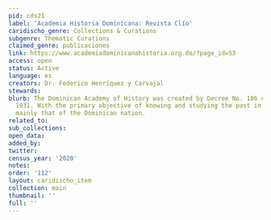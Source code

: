 ```yaml
---
pid: cds21
label: 'Academia Historia Dominicana: Revista Clío'
caridischo_genre: Collections & Curations
subgenre: Thematic Curations
claimed_genre: publicaciones
link: https://www.academiadominicanahistoria.org.do/?page_id=53
access: open
status: Active
language: es
creators: Dr. Federico Henríquez y Carvajal
stewards:
blurb: The Dominican Academy of History was created by Decree No. 186 of July 23,
  1931. With the primary objective of knowing and studying the past in general, and
  mainly that of the Dominican nation.
related_to:
sub_collections:
open_data:
added_by:
twitter:
census_year: '2020'
notes:
order: '112'
layout: caridischo_item
collection: main
thumbnail: ''
full: ''
---
```

